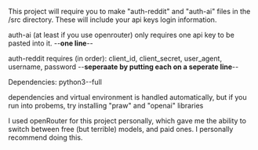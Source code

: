 
This project will require you to make "auth-reddit" and "auth-ai" files in the /src directory. These will include your api keys login information. 

auth-ai (at least if you use openrouter) only requires one api key to be pasted into it.
                        --**one line**--

auth-reddit requires (in order): client_id, client_secret, user_agent, username, password
               --**seperaate by putting each on a seperate line**--

Dependencies: python3--full

dependencies and virtual environment is handled automatically, but if you run into probems, try installing "praw" and "openai" libraries

I used openRouter for this project personally, which gave me the ability to switch between free (but terrible) models, and paid ones. I personally recommend doing this.
